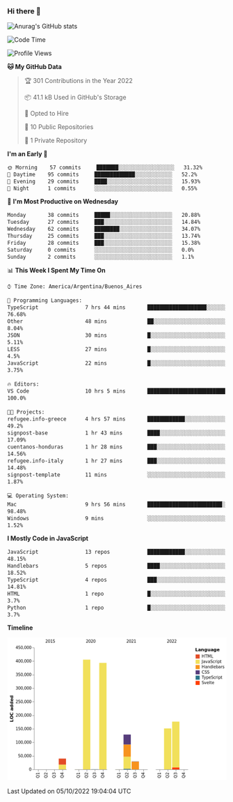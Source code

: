 ### Hi there 👋

![Anurag's GitHub stats](https://github-readme-stats.vercel.app/api?username=guiso92&count_private=true&show_icons=true&theme=dracula)

<!--START_SECTION:waka-->
![Code Time](http://img.shields.io/badge/Code%20Time-23%20hrs%207%20mins-blue)

![Profile Views](http://img.shields.io/badge/Profile%20Views-22-blue)

**🐱 My GitHub Data** 

> 🏆 301 Contributions in the Year 2022
 > 
> 📦 41.1 kB Used in GitHub's Storage 
 > 
> 💼 Opted to Hire
 > 
> 📜 10 Public Repositories 
 > 
> 🔑 1 Private Repository 
 > 
**I'm an Early 🐤** 

```text
🌞 Morning    57 commits     ███████░░░░░░░░░░░░░░░░░░   31.32% 
🌆 Daytime    95 commits     █████████████░░░░░░░░░░░░   52.2% 
🌃 Evening    29 commits     ████░░░░░░░░░░░░░░░░░░░░░   15.93% 
🌙 Night      1 commits      ░░░░░░░░░░░░░░░░░░░░░░░░░   0.55%

```
📅 **I'm Most Productive on Wednesday** 

```text
Monday       38 commits     █████░░░░░░░░░░░░░░░░░░░░   20.88% 
Tuesday      27 commits     ███░░░░░░░░░░░░░░░░░░░░░░   14.84% 
Wednesday    62 commits     ████████░░░░░░░░░░░░░░░░░   34.07% 
Thursday     25 commits     ███░░░░░░░░░░░░░░░░░░░░░░   13.74% 
Friday       28 commits     ███░░░░░░░░░░░░░░░░░░░░░░   15.38% 
Saturday     0 commits      ░░░░░░░░░░░░░░░░░░░░░░░░░   0.0% 
Sunday       2 commits      ░░░░░░░░░░░░░░░░░░░░░░░░░   1.1%

```


📊 **This Week I Spent My Time On** 

```text
⌚︎ Time Zone: America/Argentina/Buenos_Aires

💬 Programming Languages: 
TypeScript               7 hrs 44 mins       ███████████████████░░░░░░   76.68% 
Other                    48 mins             ██░░░░░░░░░░░░░░░░░░░░░░░   8.04% 
JSON                     30 mins             █░░░░░░░░░░░░░░░░░░░░░░░░   5.11% 
LESS                     27 mins             █░░░░░░░░░░░░░░░░░░░░░░░░   4.5% 
JavaScript               22 mins             █░░░░░░░░░░░░░░░░░░░░░░░░   3.75%

🔥 Editors: 
VS Code                  10 hrs 5 mins       █████████████████████████   100.0%

🐱‍💻 Projects: 
refugee.info-greece      4 hrs 57 mins       ████████████░░░░░░░░░░░░░   49.2% 
signpost-base            1 hr 43 mins        ████░░░░░░░░░░░░░░░░░░░░░   17.09% 
cuentanos-honduras       1 hr 28 mins        ███░░░░░░░░░░░░░░░░░░░░░░   14.56% 
refugee.info-italy       1 hr 27 mins        ███░░░░░░░░░░░░░░░░░░░░░░   14.48% 
signpost-template        11 mins             ░░░░░░░░░░░░░░░░░░░░░░░░░   1.87%

💻 Operating System: 
Mac                      9 hrs 56 mins       ████████████████████████░   98.48% 
Windows                  9 mins              ░░░░░░░░░░░░░░░░░░░░░░░░░   1.52%

```

**I Mostly Code in JavaScript** 

```text
JavaScript               13 repos            ████████████░░░░░░░░░░░░░   48.15% 
Handlebars               5 repos             ████░░░░░░░░░░░░░░░░░░░░░   18.52% 
TypeScript               4 repos             ███░░░░░░░░░░░░░░░░░░░░░░   14.81% 
HTML                     1 repo              █░░░░░░░░░░░░░░░░░░░░░░░░   3.7% 
Python                   1 repo              █░░░░░░░░░░░░░░░░░░░░░░░░   3.7%

```


**Timeline**

![Chart not found](https://raw.githubusercontent.com/Guiso92/Guiso92/main/charts/bar_graph.png) 


 Last Updated on 05/10/2022 19:04:04 UTC
<!--END_SECTION:waka-->

